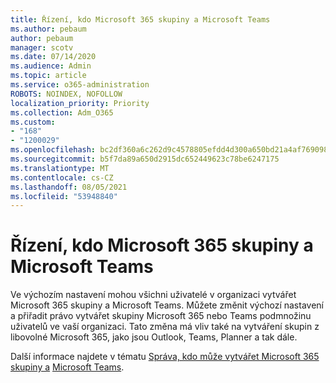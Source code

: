 ```yaml
---
title: Řízení, kdo Microsoft 365 skupiny a Microsoft Teams
ms.author: pebaum
author: pebaum
manager: scotv
ms.date: 07/14/2020
ms.audience: Admin
ms.topic: article
ms.service: o365-administration
ROBOTS: NOINDEX, NOFOLLOW
localization_priority: Priority
ms.collection: Adm_O365
ms.custom:
- "168"
- "1200029"
ms.openlocfilehash: bc2df360a6c262d9c4578805efdd4d300a650bd21a4af769098e8ee67e1de835
ms.sourcegitcommit: b5f7da89a650d2915dc652449623c78be6247175
ms.translationtype: MT
ms.contentlocale: cs-CZ
ms.lasthandoff: 08/05/2021
ms.locfileid: "53948840"
---
```

# <a name="control-who-creates-microsoft-365-groups-and-microsoft-teams"></a>Řízení, kdo Microsoft 365 skupiny a Microsoft Teams

Ve výchozím nastavení mohou všichni uživatelé v organizaci vytvářet Microsoft 365 skupiny a Microsoft Teams. Můžete změnit výchozí nastavení a přiřadit právo vytvářet skupiny Microsoft 365 nebo Teams podmnožinu uživatelů ve vaší organizaci. Tato změna má vliv také na vytváření skupin z libovolné Microsoft 365, jako jsou Outlook, Teams, Planner a tak dále.

Další informace najdete v tématu [Správa, kdo může vytvářet Microsoft 365 skupiny a](https://support.office.com/article/Manage-who-can-create-Office-365-Groups-4c46c8cb-17d0-44b5-9776-005fced8e618) [Microsoft Teams](https://aka.ms/rtsf).